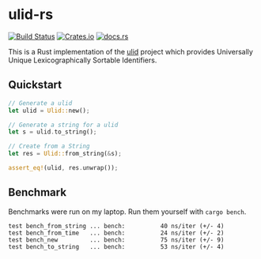 # ulid-rs

[![Build Status](https://travis-ci.org/dylanhart/ulid-rs.svg?branch=master)](https://travis-ci.org/dylanhart/ulid-rs)
[![Crates.io](https://img.shields.io/crates/v/ulid.svg)](https://crates.io/crates/ulid)
[![docs.rs](https://docs.rs/ulid/badge.svg)](https://docs.rs/ulid)

This is a Rust implementation of the [ulid][ulid] project which provides
Universally Unique Lexicographically Sortable Identifiers.

## Quickstart

```rust
// Generate a ulid
let ulid = Ulid::new();

// Generate a string for a ulid
let s = ulid.to_string();

// Create from a String
let res = Ulid::from_string(&s);

assert_eq!(ulid, res.unwrap());
```

[ulid]: https://github.com/alizain/ulid

## Benchmark

Benchmarks were run on my laptop. Run them yourself with `cargo bench`.

```
test bench_from_string ... bench:          40 ns/iter (+/- 4)
test bench_from_time   ... bench:          24 ns/iter (+/- 2)
test bench_new         ... bench:          75 ns/iter (+/- 9)
test bench_to_string   ... bench:          53 ns/iter (+/- 4)
```
